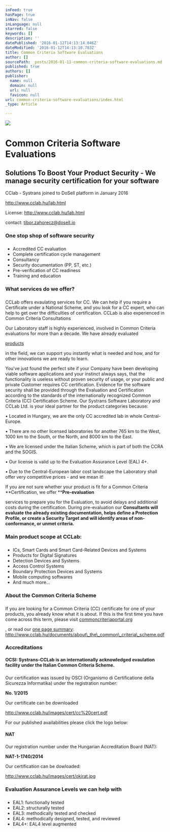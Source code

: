 ```yaml
---
inFeed: true
hasPage: true
inNav: false
inLanguage: null
starred: false
keywords: []
description: ''
datePublished: '2016-01-12T14:13:14.046Z'
dateModified: '2016-01-12T14:13:10.783Z'
title: Common Criteria Software Evaluations
author: []
sourcePath: _posts/2016-01-11-common-criteria-software-evaluations.md
published: true
authors: []
publisher:
  name: null
  domain: null
  url: null
  favicon: null
url: common-criteria-software-evaluations/index.html
_type: Article

---
```

![](https://s3-us-west-2.amazonaws.com/the-grid-img/p/5137eb40705c3da6c975a44fb7e802a3f0f2821c.png)

# Common Criteria Software Evaluations

## Solutions To Boost Your Product Security - We manage security certification for your software

CClab - Systrans joined to DoSell platform in January 2016

http://www.cclab.hu/lab.html

License: http://www.cclab.hu/lab.html

contact: tibor.zahorecz@dosell.io

### One stop shop of software security

### 

* Accredited CC evaluation
* Complete certification cycle management
* Consultancy
* Security documentation (PP, ST, etc.)
* Pre-verification of CC readiness
* Training and education

### What services do we offer?

### 

CCLab offers evaulating services for CC. We can help if you require a Certificate under a National Scheme, and you look for a CC expert, who can help to get over the difficulties of certification. CCLab is also experienced in Common Criteria Consultations

Our Laboratory staff is highly experienced, involved in Common Criteria evaluations for more than a decade. We have already evaluated

[products][0]

in the field, we can support you instantly what is needed and how, and for other innovations we are ready to learn.

You've just found the perfect site if your Company have been developing viable software applications and your instinct always says, that the functionality is useless without proven security of usage, or your public and private Customer requires CC certification. Evidence for the software security shall be provided through the Evaluation and Certification according to the standards of the internationally recognized Common Criteria (CC) Certification Scheme. Our Systrans Software Laboratory and CCLab Ltd. is your ideal partner for the product categories because:

• Located in Hungary, we are the only CC accredited lab in whole Central-Europe.

• There are no other licensed laboratories for another 765 km to the West, 1000 km to the South, or the North, and 8000 km to the East.

• We are licensed under the Italian Scheme, which is part of both the CCRA and the SOGIS.

• Our license is valid up to the Evaluation Assurance Level (EAL) 4+.

• Due to the Central-European labor cost landscape the Laboratory shall offer very competitive prices - and we mean it!

If you are not sure whether your product is fit for a Common Criteria **Certification, we offer ****Pre-evaluation**

services to prepare you for the Evaluation, to avoid delays and additional costs during the certification. During pre-evaluation our **Consultants will evaluate the already existing documentation, helps define a Protection Profile, or create a Security Target and will identify areas of non-conformance, or unmet criteria.**

### Main product scope at CCLab:

### 

* ICs, Smart Cards and Smart Card-Related Devices and Systems
* Products for Digital Signatures
* Detection Devices and Systems
* Access Control Systems
* Boundary Protection Devices and Systems
* Mobile computing softwares
* And much more...

### About the Common Criteria Scheme

### 

If you are looking for a Common Criteria (CC) certificate for one of your products, you already know what it is about. If this is the first time you have come across this term, please visit [commoncriteriaportal.org][1]

, or read our [one page summary][2]: http://www.cclab.hu/documents/about\_the\_common\_criteria\_scheme.pdf

### Accreditations

#### OCSI: Systrans-CCLab is an internationally acknowledged evaulation facility under the Italian Common Criteria Scheme.

### 

Our certification was issued by OSCI (Organismo di Certificatione della Sicurezza Informatika) under the registration number:

**No. 1/2015**

Our certificate can be downloaded

http://www.cclab.hu/images/cert/cc%20cert.pdf

For our published availabilities please click the logo below:

#### NAT

### 

Our registration number under the Hungarian Accreditation Board (NAT):

**NAT-1-1740/2014**

Our certification can be dowloaded:

http://www.cclab.hu/images/cert/okirat.jpg

### Evaluation Assurance Levels we can help with

### 

* EAL1: functionally tested
* EAL2: structurally tested
* EAL3: methodically tested and checked
* EAL4: methodically designed, tested, and reviewed
* EAL4+: EAL4 level augmented

[0]: http://www.cclab.hu/ref.html
[1]: http://www.commoncriteriaportal.org/
[2]: http://www.cclab.hu/documents/about_the_common_criteria_scheme.pdf